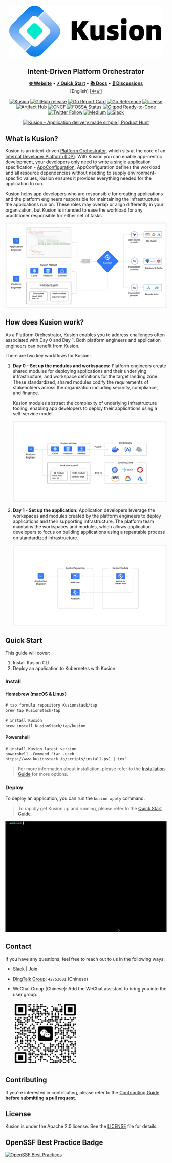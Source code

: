 <div align="center">
<p></p><p></p>
<p>
    <img  src="docs/logo.png">
</p>

<h1 style="font-size: 1.5em;">
    Intent-Driven Platform Orchestrator
</h1>

<p align="center">
  <a href="https://www.kusionstack.io/docs/" target="_blank"><b>🌐 Website</b></a> •
  <a href="https://www.kusionstack.io/docs/getting-started/deliver-quickstart" target="_blank"><b>⚡️ Quick Start</b></a> •
  <a href="https://www.kusionstack.io/docs/" target="_blank"><b>📚 Docs</b></a> •
  <a href="https://github.com/orgs/KusionStack/discussions" target="_blank"><b>💬 Discussions</b></a><br>
  [English] 
  <a href="https://github.com/KusionStack/kusion/blob/main/README-zh.md" target="_blank">[中文]</a>
</p>

[![Kusion](https://github.com/KusionStack/kusion/actions/workflows/release.yaml/badge.svg)](https://github.com/KusionStack/kusion/actions/workflows/release.yaml)
[![GitHub release](https://img.shields.io/github/release/KusionStack/kusion.svg)](https://github.com/KusionStack/kusion/releases)
[![Go Report Card](https://goreportcard.com/badge/github.com/KusionStack/kusion)](https://goreportcard.com/report/github.com/KusionStack/kusion)
[![Go Reference](https://pkg.go.dev/badge/github.com/KusionStack/kusion.svg)](https://pkg.go.dev/github.com/KusionStack/kusion)
[![license](https://img.shields.io/github/license/KusionStack/kusion.svg)](https://github.com/KusionStack/kusion/blob/main/LICENSE)
[![Artifact Hub](https://img.shields.io/endpoint?url=https://artifacthub.io/badge/repository/kusion)](https://artifacthub.io/packages/helm/kusionstack/kusion)
[![CNCF](https://shields.io/badge/CNCF-Sandbox%20project-blue?logo=linux-foundation&style=flat)](https://landscape.cncf.io/?item=provisioning--automation-configuration--kusionstack)
[![FOSSA Status](https://app.fossa.com/api/projects/git%2Bgithub.com%2FKusionStack%2Fkusion.svg?type=shield)](https://app.fossa.com/projects/git%2Bgithub.com%2FKusionStack%2Fkusion?ref=badge_shield)
[![Gitpod Ready-to-Code](https://img.shields.io/badge/Gitpod-Ready--to--Code-blue?logo=gitpod)](https://gitpod.io/#https://github.com/KusionStack/kusion)
[![Twitter Follow](https://img.shields.io/twitter/follow/KusionStack?style=social)](https://twitter.com/KusionStack)
[![Medium](https://img.shields.io/badge/@kusionstack-black?style=flat&logo=medium&logoColor=white&link=https://medium.com/@kusionstack)](https://medium.com/@kusionstack)
[![Slack](https://img.shields.io/badge/slack-kusion-blueviolet?logo=slack)](https://cloud-native.slack.com/archives/C07U0395UG0)


<a href="https://www.producthunt.com/posts/kusion?embed=true&utm_source=badge-featured&utm_medium=badge&utm_souce=badge-kusion" target="_blank"><img src="https://api.producthunt.com/widgets/embed-image/v1/featured.svg?post_id=800331&theme=dark&t=1737444520838" alt="Kusion - Application&#0032;delivery&#0032;made&#0032;simple | Product Hunt" style="width: 250px; height: 54px;" width="250" height="54" /></a>

</div>

## What is Kusion?

Kusion is an intent-driven [Platform Orchestrator](https://internaldeveloperplatform.org/platform-orchestrators/), which sits at the core of an [Internal Developer Platform (IDP)](https://internaldeveloperplatform.org/what-is-an-internal-developer-platform/). With Kusion you can enable app-centric development, your developers only need to write a single application specification - [AppConfiguration](https://www.kusionstack.io/docs/concepts/app-configuration). AppConfiguration defines the workload and all resource dependencies without needing to supply environment-specific values, Kusion ensures it provides everything needed for the application to run.

Kusion helps app developers who are responsible for creating applications and the platform engineers responsible for maintaining the infrastructure the applications run on. These roles may overlap or align differently in your organization, but Kusion is intended to ease the workload for any practitioner responsible for either set of tasks.

<div align="center">

![workflow](docs/overview.jpg)
</div>

## How does Kusion work?

As a Platform Orchestrator, Kusion enables you to address challenges often associated with Day 0 and Day 1. Both platform engineers and application engineers can benefit from Kusion.

There are two key workflows for Kusion:

1. **Day 0 - Set up the modules and workspaces:** Platform engineers create shared modules for deploying applications and their underlying infrastructure, and workspace definitions for the target landing zone. These standardized, shared modules codify the requirements of stakeholders across the organization including security, compliance, and finance.

	Kusion modules abstract the complexity of underlying infrastructure tooling, enabling app developers to deploy their applications using a self-service model.
	
	<div align="center">

	![workflow](docs/platform_workflow.jpg)
	</div>
	
2. **Day 1 - Set up the application:** Application developers leverage the workspaces and modules created by the platform engineers to deploy applications and their supporting infrastructure. The platform team maintains the workspaces and modules, which allows application developers to focus on building applications using a repeatable process on standardized infrastructure.

	<div align="center">

	![workflow](docs/app_workflow.jpg)
	</div>

## Quick Start

This guide will cover:

1. Install Kusion CLI.
2. Deploy an application to Kubernetes with Kusion.

### Install

#### Homebrew (macOS & Linux)

```shell
# tap formula repository Kusionstack/tap
brew tap KusionStack/tap

# install Kusion 
brew install KusionStack/tap/kusion
```

#### Powershell

```
# install Kusion latest version
powershell -Command "iwr -useb https://www.kusionstack.io/scripts/install.ps1 | iex"
```

> For more information about installation, please refer to the [Installation Guide](https://www.kusionstack.io/docs/getting-started/install-kusion) for more options.

### Deploy

To deploy an application, you can run the `kusion apply` command.

> To rapidly get Kusion up and running, please refer to the [Quick Start Guide](https://www.kusionstack.io/docs/getting-started/deliver-quickstart).

![apply](https://raw.githubusercontent.com/KusionStack/kusionstack.io/main/static/img/docs/user_docs/getting-started/kusion_apply_quickstart.gif)

## Contact

If you have any questions, feel free to reach out to us in the following ways:

- [Slack](https://kusionstack.slack.com) | [Join](https://join.slack.com/t/kusionstack/shared_invite/zt-2drafxksz-VzCZZwlraHP4xpPeh_g8lg)
- [DingTalk Group](https://page.dingtalk.com/wow/dingtalk/act/en-home): `42753001`  (Chinese)
- WeChat Group (Chinese): Add the WeChat assistant to bring you into the user group.

  <img src="docs/wx_spark.jpg" width="200" height="200"/>

## Contributing

If you're interested in contributing, please refer to the [Contributing Guide](./CONTRIBUTING.md) **before submitting 
a pull request**.

## License

Kusion is under the Apache 2.0 license. See the [LICENSE](LICENSE) file for details.

## OpenSSF Best Practice Badge
[![OpenSSF Best Practices](https://www.bestpractices.dev/projects/9586/badge)](https://www.bestpractices.dev/projects/9586)
